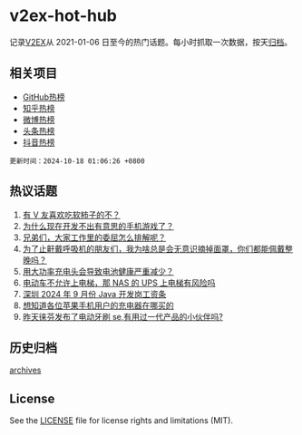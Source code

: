 # v2ex-hot-hub

 记录[V2EX](https://www.v2ex.com/)从 2021-01-06 日至今的热门话题。每小时抓取一次数据，按天[归档](archives)。
 
 ## 相关项目

- [GitHub热榜](https://github.com/it985/github-hot-hub)
- [知乎热榜](https://github.com/it985/zhihu-hot-hub)
- [微博热榜](https://github.com/it985/weibo-hot-hub)
- [头条热榜](https://github.com/it985/toutiao-hot-hub)
- [抖音热榜](https://github.com/it985/douyin-hot-hub)


 `更新时间：2024-10-18 01:06:26 +0800`

## 热议话题

1. [有 V 友喜欢吃软柿子的不？](https://www.v2ex.com/t/1081085)
1. [为什么现在开发不出有意思的手机游戏了？](https://www.v2ex.com/t/1081025)
1. [兄弟们，大家工作里的委屈怎么排解呢？](https://www.v2ex.com/t/1081066)
1. [为了止鼾戴呼吸机的朋友们，我为啥总是会无意识摘掉面罩，你们都能佩戴整晚吗？](https://www.v2ex.com/t/1081051)
1. [用大功率充电头会导致电池健康严重减少？](https://www.v2ex.com/t/1081008)
1. [电动车不允许上电梯，那 NAS 的 UPS 上电梯有风险吗](https://www.v2ex.com/t/1081029)
1. [深圳 2024 年 9 月份 Java 开发岗工资条](https://www.v2ex.com/t/1081118)
1. [想知道各位苹果手机用户的充电器在哪买的](https://www.v2ex.com/t/1081067)
1. [昨天徕芬发布了电动牙刷 se,有用过一代产品的小伙伴吗?](https://www.v2ex.com/t/1081035)

## 历史归档

[archives](archives)

## License

See the [LICENSE](LICENSE) file for license rights and limitations (MIT).
